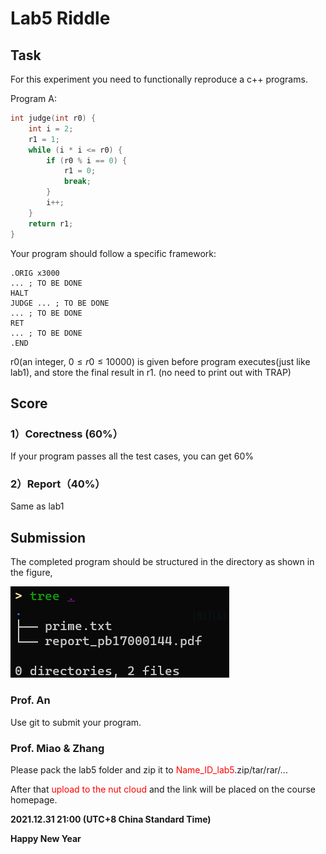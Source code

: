 # Lab5 Riddle

## Task

For this experiment you need to functionally reproduce a c++ programs.

Program A:

```c++
int judge(int r0) {
    int i = 2;
    r1 = 1;
    while (i * i <= r0) {
        if (r0 % i == 0) {
            r1 = 0;
            break;
        }
        i++;
    }
    return r1;
}
```

Your program should follow a specific framework:

```assembly
.ORIG x3000
... ; TO BE DONE
HALT
JUDGE ... ; TO BE DONE
... ; TO BE DONE
RET
... ; TO BE DONE
.END

```

r0(an integer, $0 \le r0 \le 10000$) is given before program executes(just like lab1), and store the final result in r1. (no need to print out with TRAP)

## Score

### 1）Corectness (60%）

If your program passes all the test cases, you can get 60%

### 2）Report（40%）

Same as lab1

## Submission

The completed program should be structured in the directory as shown in the figure,

![image1](./images/image1.png)

### Prof. An

Use git to submit your program.

### Prof. Miao & Zhang

Please pack the lab5 folder and zip it to <font color=red>Name\_ID\_lab5</font>.zip/tar/rar/...

After that <font color=red>upload to the nut cloud</font> and the link will be placed on the course homepage.

**2021.12.31 21:00 (UTC+8 China Standard Time)**

**Happy New Year**